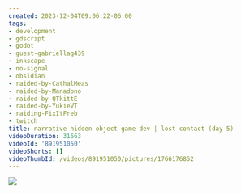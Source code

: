 ```yaml
---
created: 2023-12-04T09:06:22-06:00
tags:
- development
- gdscript
- godot
- guest-gabriellag439
- inkscape
- no-signal
- obsidian
- raided-by-CathalMeas
- raided-by-Manadono
- raided-by-QTkittE
- raided-by-YukieVT
- raiding-FixItFreb
- twitch
title: narrative hidden object game dev | lost contact (day 5)
videoDuration: 31663
videoId: '891951050'
videoShorts: []
videoThumbId: /videos/891951050/pictures/1766176852
---
```


![](20231204150622.jpg)
